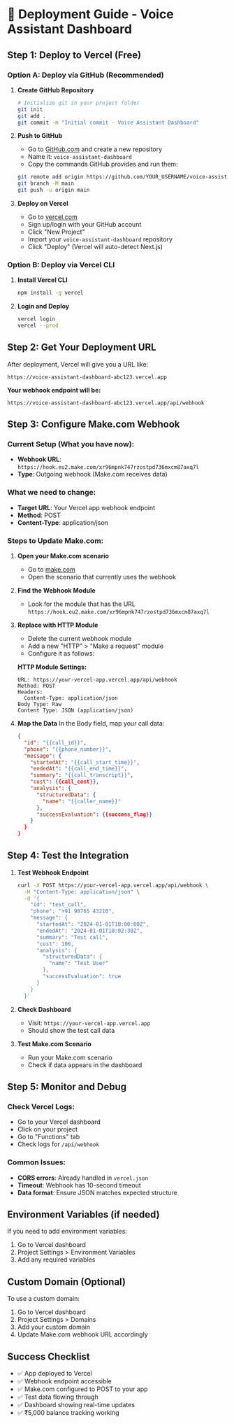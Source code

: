 # 🚀 Deployment Guide - Voice Assistant Dashboard

## Step 1: Deploy to Vercel (Free)

### Option A: Deploy via GitHub (Recommended)

1. **Create GitHub Repository**
   ```bash
   # Initialize git in your project folder
   git init
   git add .
   git commit -m "Initial commit - Voice Assistant Dashboard"
   ```

2. **Push to GitHub**
   - Go to [GitHub.com](https://github.com) and create a new repository
   - Name it: `voice-assistant-dashboard`
   - Copy the commands GitHub provides and run them:
   ```bash
   git remote add origin https://github.com/YOUR_USERNAME/voice-assistant-dashboard.git
   git branch -M main
   git push -u origin main
   ```

3. **Deploy on Vercel**
   - Go to [vercel.com](https://vercel.com)
   - Sign up/login with your GitHub account
   - Click "New Project"
   - Import your `voice-assistant-dashboard` repository
   - Click "Deploy" (Vercel will auto-detect Next.js)

### Option B: Deploy via Vercel CLI

1. **Install Vercel CLI**
   ```bash
   npm install -g vercel
   ```

2. **Login and Deploy**
   ```bash
   vercel login
   vercel --prod
   ```

## Step 2: Get Your Deployment URL

After deployment, Vercel will give you a URL like:
```
https://voice-assistant-dashboard-abc123.vercel.app
```

**Your webhook endpoint will be:**
```
https://voice-assistant-dashboard-abc123.vercel.app/api/webhook
```

## Step 3: Configure Make.com Webhook

### Current Setup (What you have now):
- **Webhook URL**: `https://hook.eu2.make.com/xr96mpnk747rzostpd736mxcm87axq7l`
- **Type**: Outgoing webhook (Make.com receives data)

### What we need to change:
- **Target URL**: Your Vercel app webhook endpoint
- **Method**: POST
- **Content-Type**: application/json

### Steps to Update Make.com:

1. **Open your Make.com scenario**
   - Go to [make.com](https://make.com)
   - Open the scenario that currently uses the webhook

2. **Find the Webhook Module**
   - Look for the module that has the URL `https://hook.eu2.make.com/xr96mpnk747rzostpd736mxcm87axq7l`

3. **Replace with HTTP Module**
   - Delete the current webhook module
   - Add a new "HTTP" > "Make a request" module
   - Configure it as follows:

   **HTTP Module Settings:**
   ```
   URL: https://your-vercel-app.vercel.app/api/webhook
   Method: POST
   Headers:
     Content-Type: application/json
   Body Type: Raw
   Content Type: JSON (application/json)
   ```

4. **Map the Data**
   In the Body field, map your call data:
   ```json
   {
     "id": "{{call_id}}",
     "phone": "{{phone_number}}",
     "message": {
       "startedAt": "{{call_start_time}}",
       "endedAt": "{{call_end_time}}",
       "summary": "{{call_transcript}}",
       "cost": {{call_cost}},
       "analysis": {
         "structuredData": {
           "name": "{{caller_name}}"
         },
         "successEvaluation": {{success_flag}}
       }
     }
   }
   ```

## Step 4: Test the Integration

1. **Test Webhook Endpoint**
   ```bash
   curl -X POST https://your-vercel-app.vercel.app/api/webhook \
     -H "Content-Type: application/json" \
     -d '{
       "id": "test_call",
       "phone": "+91 98765 43210",
       "message": {
         "startedAt": "2024-01-01T10:00:00Z",
         "endedAt": "2024-01-01T10:02:30Z",
         "summary": "Test call",
         "cost": 100,
         "analysis": {
           "structuredData": {
             "name": "Test User"
           },
           "successEvaluation": true
         }
       }
     }'
   ```

2. **Check Dashboard**
   - Visit: `https://your-vercel-app.vercel.app`
   - Should show the test call data

3. **Test Make.com Scenario**
   - Run your Make.com scenario
   - Check if data appears in the dashboard

## Step 5: Monitor and Debug

### Check Vercel Logs:
- Go to your Vercel dashboard
- Click on your project
- Go to "Functions" tab
- Check logs for `/api/webhook`

### Common Issues:
- **CORS errors**: Already handled in `vercel.json`
- **Timeout**: Webhook has 10-second timeout
- **Data format**: Ensure JSON matches expected structure

## Environment Variables (if needed)

If you need to add environment variables:
1. Go to Vercel dashboard
2. Project Settings > Environment Variables
3. Add any required variables

## Custom Domain (Optional)

To use a custom domain:
1. Go to Vercel dashboard
2. Project Settings > Domains
3. Add your custom domain
4. Update Make.com webhook URL accordingly

## Success Checklist

- ✅ App deployed to Vercel
- ✅ Webhook endpoint accessible
- ✅ Make.com configured to POST to your app
- ✅ Test data flowing through
- ✅ Dashboard showing real-time updates
- ✅ ₹5,000 balance tracking working
